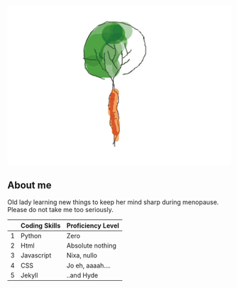 <picture>
 <source media="(prefers-color-scheme: dark)" srcset="ruebenbaum.jpg">
 <source media="(prefers-color-scheme: light)" srcset="karottenbaum.jpg">
 <img alt="Ein Baum waechst aus einem Gemuese" src="karottenbaum.jpg">
</picture>

## About me

Old lady learning new things to keep her mind sharp during menopause.
Please do not take me too seriously.

|      | Coding Skills  | Proficiency Level |
| --- | --- | --- |
|     1| Python         | Zero              |
|     2| Html           | Absolute nothing  |
|     3| Javascript     | Nixa, nullo       |
|     4| CSS            | Jo eh, aaaah....  |
|     5| Jekyll         | ..and Hyde        |
